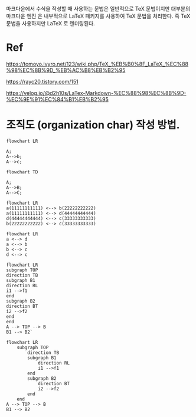 
마크다운에서 수식을 작성할 때 사용하는 문법은 일반적으로 TeX 문법이지만 대부분의 마크다운 엔진 은 내부적으로 LaTeX 패키지를 사용하여 TeX 문법을 처리한다. 즉 TeX 문법을 사용하지만 LaTeX 로 렌더링된다.
# Ref

https://tomoyo.ivyro.net/123/wiki.php/TeX_%EB%B0%8F_LaTeX_%EC%88%98%EC%8B%9D_%EB%AC%B8%EB%B2%95

https://rayc20.tistory.com/151

https://velog.io/@d2h10s/LaTex-Markdown-%EC%88%98%EC%8B%9D-%EC%9E%91%EC%84%B1%EB%B2%95

# 조직도 (organization char) 작성 방법.

```mermaid
flowchart LR

A;
A-->b;
A-->c;
```

```mermaid
flowchart TD

A;
A-->B;
A-->C;
```

```mermaid
flowchart LR 
a(11111111111) <--> b(22222222222) 
a(11111111111) <--> d(44444444444) 
d(44444444444) <--> c(33333333333) 
b(22222222222) <--> c(33333333333)
```
```mermaid
flowchart LR 
a <--> d 
a <--> b 
b <--> c 
d <--> c
```
```mermaid
flowchart LR 
subgraph TOP 
direction TB 
subgraph B1 
direction RL 
i1 -->f1 
end 
subgraph B2 
direction BT 
i2 -->f2 
end 
end 
A --> TOP --> B 
B1 --> B2`
```
```mermaid
flowchart LR
	subgraph TOP
		direction TB
		subgraph B1
			direction RL
			i1 -->f1
		end
		subgraph B2
			direction BT
			i2 -->f2
		end
	end
A --> TOP --> B
B1 --> B2

```

